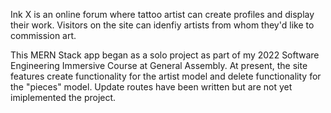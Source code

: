 Ink X is an online forum where tattoo artist can create profiles and display their work. Visitors on the site can idenfiy artists from whom they'd like to commission art. 

This MERN Stack app began as a solo project as part of my 2022 Software Engineering Immersive Course at General Assembly. At present, the site features create functionality for the artist model and delete functionality for the "pieces" model. Update routes have been written but are not yet imiplemented the project. 

